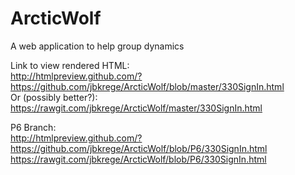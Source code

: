 # ArcticWolf
A web application to help group dynamics     
     
Link to view rendered HTML:     
http://htmlpreview.github.com/?https://github.com/jbkrege/ArcticWolf/blob/master/330SignIn.html     
Or (possibly better?):     
https://rawgit.com/jbkrege/ArcticWolf/master/330SignIn.html     
     
P6 Branch:      
http://htmlpreview.github.com/?https://github.com/jbkrege/ArcticWolf/blob/P6/330SignIn.html     
https://rawgit.com/jbkrege/ArcticWolf/blob/P6/330SignIn.html      
